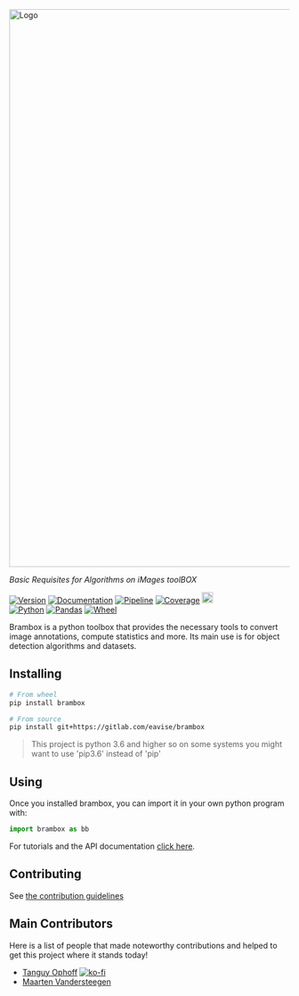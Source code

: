 <img src="https://gitlab.com/EAVISE/brambox/raw/master/docs/.static/logo-wide.png" alt="Logo" width="1000" />

_Basic Requisites for Algorithms on iMages toolBOX_

[![Version][version-badge]][release-url]
[![Documentation][documentation-badge]][documentation-url]
[![Pipeline][pipeline-badge]][pipeline-url]
[![Coverage][coverage-badge]][coverage-url]
<a href="https://ko-fi.com/D1D31LPHE"><img alt="Ko-Fi" src="https://www.ko-fi.com/img/githubbutton_sm.svg" height="20"></a>  
[![Python][python-badge]][python-url]
[![Pandas][pandas-badge]][pandas-url]
[![Wheel][wheel-badge]][wheel-url]

Brambox is a python toolbox that provides the necessary tools to convert image annotations, compute statistics and more.
Its main use is for object detection algorithms and datasets.


## Installing
```bash
# From wheel
pip install brambox

# From source
pip install git+https://gitlab.com/eavise/brambox
```
> This project is python 3.6 and higher so on some systems you might want to use 'pip3.6' instead of 'pip'


## Using
Once you installed brambox, you can import it in your own python program with:
```python
import brambox as bb
```
For tutorials and the API documentation [click here][documentation-url].


## Contributing
See [the contribution guidelines](CONTRIBUTING.md)


## Main Contributors
Here is a list of people that made noteworthy contributions and helped to get this project where it stands today!

  - [Tanguy Ophoff](https://gitlab.com/0phoff) [![ko-fi](https://www.ko-fi.com/img/githubbutton_sm.svg)](https://ko-fi.com/D1D31LPHE)
  - [Maarten Vandersteegen](https://gitlab.com/maartenvds)


[version-badge]: https://img.shields.io/pypi/v/brambox.svg?label=version
[release-url]: https://gitlab.com/EAVISE/brambox/tags
[documentation-badge]: https://img.shields.io/badge/-Documentation-2E90D1.svg
[documentation-url]: https://eavise.gitlab.io/brambox
[pipeline-badge]: https://gitlab.com/EAVISE/brambox/badges/master/pipeline.svg
[pipeline-url]: https://gitlab.com/EAVISE/brambox/-/pipelines
[coverage-badge]: https://img.shields.io/codecov/c/gitlab/eavise/brambox?token=EG18cFdzfX
[coverage-url]: https://codecov.io/gl/EAVISE/brambox
[python-badge]: https://img.shields.io/badge/python-3.6%20%7C%203.12-9cf
[python-url]: https://python.org
[pandas-badge]: https://img.shields.io/badge/pandas-1.1%2B-e70488
[pandas-url]: https://pandas.pydata.org
[wheel-badge]: https://img.shields.io/pypi/wheel/brambox.svg
[wheel-url]: https://pypi.org/project/brambox
